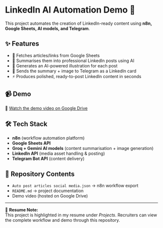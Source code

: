 # LinkedIn AI Automation Demo 🚀

This project automates the creation of LinkedIn-ready content using **n8n, Google Sheets, AI models, and Telegram**.

## ✨ Features
- 📑 Fetches articles/links from Google Sheets
- 🤖 Summarises them into professional LinkedIn posts using AI
- 🎨 Generates an AI-powered illustration for each post
- 📲 Sends the summary + image to Telegram as a LinkedIn card
- ⚡ Produces polished, ready-to-post LinkedIn content in seconds

## 📹 Demo
🎥 [Watch the demo video on Google Drive](https://drive.google.com/file/d/1pngyhSb52pg44EVyP-gOBXlaf_XqvEJE/view?usp=sharing)

## 🛠️ Tech Stack
- **n8n** (workflow automation platform)
- **Google Sheets API**
- **Groq + Gemini AI models** (content summarisation + image generation)
- **LinkedIn API** (media asset handling & posting)
- **Telegram Bot API** (content delivery)

## 📂 Repository Contents
- `Auto post articles social media.json` → n8n workflow export
- `README.md` → project documentation
- Demo video (hosted on Google Drive)

---

🔗 **Resume Note:**  
This project is highlighted in my resume under *Projects*. Recruiters can view the complete workflow and demo through this repository.
